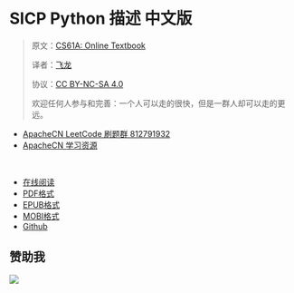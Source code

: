 # SICP Python 描述 中文版

> 原文：[CS61A: Online Textbook](http://www-inst.eecs.berkeley.edu/~cs61a/sp12/book/)
> 
> 译者：[飞龙](https://github.com/wizardforcel)
> 
> 协议：[CC BY-NC-SA 4.0](http://creativecommons.org/licenses/by-nc-sa/4.0/)
> 
> 欢迎任何人参与和完善：一个人可以走的很快，但是一群人却可以走的更远。

+   [ApacheCN LeetCode 刷题群 812791932](http://qm.qq.com/cgi-bin/qm/qr?k=O4wL2pA1LJEArhZ02mI-_YLn4gQFaQjK)
+   [ApacheCN 学习资源](http://www.apachecn.org/)

&zwj;

+ [在线阅读](https://www.gitbook.com/book/wizardforcel/sicp-py/details)
+ [PDF格式](https://www.gitbook.com/download/pdf/book/wizardforcel/sicp-py)
+ [EPUB格式](https://www.gitbook.com/download/epub/book/wizardforcel/sicp-py)
+ [MOBI格式](https://www.gitbook.com/download/mobi/book/wizardforcel/sicp-py)
+ [Github](https://github.com/apachecn/sicp-py-zh)

## 赞助我

![](img/qr_alipay.png)

